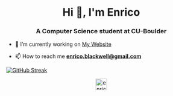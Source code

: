 <h1 align="center">Hi 👋, I'm Enrico</h1>
<h3 align="center">A Computer Science student at CU-Boulder</h3>

- 🔭 I’m currently working on [My Website](https://enricoblackwell.com)

- 📫 How to reach me [**enrico.blackwell@gmail.com**](mailto:enrico.blackwell@gmail.com)



[![GitHub Streak](https://streak-stats.demolab.com?user=Pumpkintitan&theme=vue-dark)](https://git.io/streak-stats)

<p align="center">
<a href="https://linkedin.com/in/enrico-blackwell-ab5677168" target="blank"><img align="center" src="https://cdn.jsdelivr.net/npm/simple-icons@3.0.1/icons/linkedin.svg" alt="enrico-blackwell-ab5677168" height="30" width="30" /></a>
</p>
